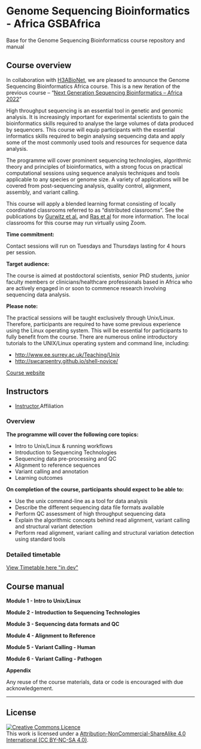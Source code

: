 # Genome Sequencing Bioinformatics - Africa GSBAfrica
Base for the Genome Sequencing Bioinformaticss course repository and manual

## Course overview
In collaboration with [H3ABioNet](https://h3abionet.org/), we are pleased to announce the Genome Sequencing Bioinformatics Africa course. This is a new iteration of the previous course – “[Next Generation Sequencing Bioinformatics – Africa 2022](https://coursesandconferences.wellcomeconnectingscience.org/event/next-generation-sequencing-bioinformatics-africa-20220322/)” 

High throughput sequencing is an essential tool in genetic and genomic analysis. It is increasingly important for experimental scientists to gain the bioinformatics skills required to analyse the large volumes of data produced by sequencers. This course will equip participants with the essential informatics skills required to begin analysing sequencing data and apply some of the most commonly used tools and resources for sequence data analysis. 

The programme will cover prominent sequencing technologies, algorithmic theory and principles of bioinformatics, with a strong focus on practical computational sessions using sequence analysis techniques and tools applicable to any species or genome size. A variety of applications will be covered from post-sequencing analysis, quality control, alignment, assembly, and variant calling.

This course will apply a blended learning format consisting of locally coordinated classrooms referred to as “distributed classrooms”. See the publications by [Gurwitz et al.](https://journals.plos.org/ploscompbiol/article?id=10.1371/journal.pcbi.1005715) and [Ras et al](https://journals.plos.org/ploscompbiol/article?id=10.1371/journal.pcbi.1008640) for more information. The local classrooms for this course may run virtually using Zoom.

**Time commitment:**

Contact sessions will run on Tuesdays and Thursdays lasting for 4 hours per session.

**Target audience:**

The course is aimed at postdoctoral scientists, senior PhD students, junior faculty members or clinicians/healthcare professionals based in Africa who are actively engaged in or soon to commence research involving  sequencing data analysis.

**Please note:**

The practical sessions will be taught exclusively through Unix/Linux. Therefore, participants are required to have some previous experience using the Linux operating system. This will be essential for participants to fully benefit from the course. There are numerous online introductory tutorials to the UNIX/Linux operating system and command line, including:
- http://www.ee.surrey.ac.uk/Teaching/Unix 
- http://swcarpentry.github.io/shell-novice/  



[Course website](https://coursesandconferences.wellcomeconnectingscience.org/event/genome-sequencing-bioinformatics-africa-20230815/)

## Instructors
- [Instructor](link),Affiliation

### Overview


**The programme will cover the following core topics:**

- Intro to Unix/Linux & running workflows
- Introduction to Sequencing Technologies
- Sequencing data pre-processing and QC
- Alignment to reference sequences
- Variant calling and annotation
- Learning outcomes

**On completion of the course, participants should expect to be able to:**

- Use the unix command-line as a tool for data analysis
- Describe the different sequencing data file formats available
- Perform QC assessment of high throughput sequencing data
- Explain the algorithmic concepts behind read alignment, variant calling and structural variant detection
- Perform read alignment, variant calling and structural variation detection using standard tools

### Detailed timetable
[View Timetable here "in dev"]()



## Course manual
**Module 1 - Intro to Unix/Linux**   
<!--- [Online Manual - Intro to Unix/Linux](modules/)  --->   

**Module 2 - Introduction to Sequencing Technologies**  
<!--- [Online Manual - Introduction to Sequencing Technologies](modules/)  --->

**Module 3 - Sequencing data formats and QC**  
<!--- [Online Manual - Sequencing data formats and QC](modules/)  --->
  
**Module 4 - Alignment to Reference**  
<!--- [Online Manual - Alignment to Reference](modules/)  --->

**Module 5 - Variant Calling - Human**  
<!--- [Online Manual - Variant Calling - Human](modules/)  --->

**Module 6 - Variant Calling - Pathogen**  
<!--- [Online Manual - Variant Calling - Pathogen](modules/) --->


**Appendix**      
  


Any reuse of the course materials, data or code is encouraged with due acknowledgement.

******
## License
<a rel="license" href="http://creativecommons.org/licenses/by/4.0/"><img alt="Creative Commons Licence" style="border-width:0" src="https://i.creativecommons.org/l/by-nc-sa/4.0/88x31.png" /></a><br />This work is licensed under a <a rel="license" href="https://creativecommons.org/licenses/by-nc-sa/4.0/">Attribution-NonCommercial-ShareAlike 4.0 International (CC BY-NC-SA 4.0)</a>.

